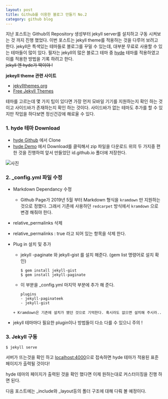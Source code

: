 ```yaml
---
layout: post
title: Github를 이용한 블로그 만들기 No.2
category: github blog
---
```


지난 포스트는 Github의 Repository 생성부터 jekyll server를 설치하고 구동 시켜보는 것 까지 진행 했었다. 이번 포스트는 jekyll theme를 적용하는 것을 다루어 보려고 한다.  jekyll은  특색있는 테마들로 블로그를 꾸밀 수 있는데, 대부분 무료로 사용할 수 있는 테마들이 많이 있다.  필자는 jekyll의 많은 블로그 테마 중 [hyde](https://github.com/poole/hyde) 테마를 적용하였고 이를 적용한 방법을 기록 하려고 한다.  
~~jekyll 엔 hyde가 딱이야 !~~ 



**jekeyll theme 관련 사이트**

* [jekyllthemes.org](http://jekyllthemes.org/)
* [Free Jekyll Themes](https://jekyllthemes.io/free)

테마를 고르는데 몇 가지 팁이 있다면 가장 먼저 모바일 기기를 지원하는지 확인 하는 것이고 사이드바가 존재하는지 확인 하는 것이다.   사이드바가 없는 테마도 추가를 할 수 있지만 작업을 하다보면 정신건강에 해로울 수 있다. 



### 1. hyde 테마 Download

* [hyde Github](https://github.com/poole/hyde) 에서 Clone
* [hyde Demo](https://hyde.getpoole.com/) 에서 Download를 클릭해서 zip 파일을 다운로드 
위의 두 가지중 편한 것을 진행하여 앞서 만들었던 id.github.io 폴더에 저장한다. 

![사진](https://bearshub.github.io/assets/img/github/github_blog_6.png) 





### 2. _config.yml 파일 수정 

+ Markdown Dependancy 수정 

  + Github Page가 2019년 5월 부터 Markdown 형식을 ```kramdown``` 만 지원하는 것으로 정했다. 그래서 기존에 사용하던 ```redcarpet``` 방식에서 ```kramdown``` 으로 변경 해줘야 한다.  

+ relative_permalinks 삭제
  
+ relative_permalinks : true 라고 되어 있는 항목을 삭제 한다. 
  
+ Plug in 설치 및  추가
  + jekyll -paginate 와 jekyll-gist 를 설치 해준다.  (gem list 명령어로 설치 확인)
	```jekyll
	$ gem install jekyll-gist
	$ gem install jekyll-paginate
	```
  + 이 부분을 _config.yml 마지막 부분에 추가 해 준다. 
	
	```jekyll
	plugins
	- jekyll-paginateek
	- jekyll-gist
  ```
  + Kramdown은 기존에 설치가 됐던 것으로 기억한다. 혹시라도 없으면 설치해 주시라.. 
  
+ jekyll 테마마다 필요한 plugin이나 방법들이 다소 다를 수 있으니 주의 ! 

  

### 3. Jekyll 구동
```jekyll
$ jekyll serve 
```

서버가 뜨는것을 확인 하고 [localhost:4000](http://localhost:4000)으로 접속하면 hyde 테마가 적용된 표준 페이지가 출력될 것이다!  

hyde 테마의 페이지가 출력된 것을 확인 했다면 이제 원하는대로 커스터이징을 진행 하면 된다.


다음 포스트에는 _include와 _layout등의 폴더 구조에 대해 다뤄 볼 예정이다. 



























































